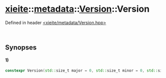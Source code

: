 # [xieite](../../../../../../xieite.md)\:\:[metadata](../../../../../../metadata.md)\:\:[Version](../../../../Version.md)\:\:Version
Defined in header [<xieite/metadata/Version.hpp>](../../../../../../../include/xieite/metadata/Version.hpp)

&nbsp;

## Synopses
#### 1)
```cpp
constexpr Version(std::size_t major = 0, std::size_t minor = 0, std::size_t patch = 0, std::string_view label = "") noexcept;
```
